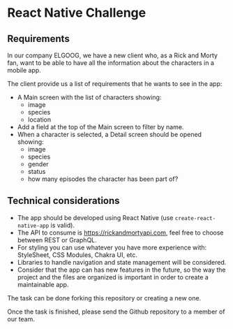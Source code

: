 # React Native Challenge

## Requirements
In our company ELGOOG, we have a new client who, as a Rick and Morty fan, want to be able to have all the information about the characters in a mobile app.

The client provide us a list of requirements that he wants to see in the app:
 - A Main screen with the list of characters showing: 
      - image
      - species
      - location
 - Add a field at the top of the Main screen to filter by name. 
 - When a character is selected, a Detail screen should be opened showing:
      - image
      - species
      - gender
      - status
      - how many episodes the character has been part of?

## Technical considerations
- The app should be developed using React Native (use ```create-react-native-app``` is valid).
- The API to consume is https://rickandmortyapi.com, feel free to choose between REST or GraphQL.
- For styling you can use whatever you have more experience with: StyleSheet, CSS Modules, Chakra UI, etc.
- Libraries to handle navigation and state management will be considered.
- Consider that the app can has new features in the future, so the way the project and the files are organized is important in order to create a maintainable app.


The task can be done forking this repository or creating a new one.

Once the task is finished, please send the Github repository to a member of our team.
